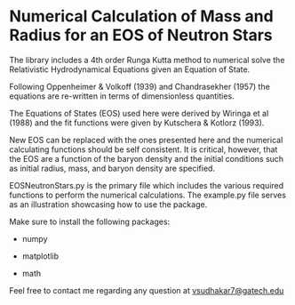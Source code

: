 # Numerical Calculation of Mass and Radius for an EOS of Neutron Stars
The library includes a 4th order Runga Kutta
method to numerical solve the Relativistic Hydrodynamical 
Equations given an Equation of State. 

Following Oppenheimer & Volkoff (1939) and Chandrasekher (1957)
the equations are re-written in terms of dimensionless quantities.

The Equations of States (EOS) used here were derived by Wiringa et al (1988) and the fit
functions were given by Kutschera & Kotlorz (1993).

New EOS can be replaced with the ones presented here and the numerical 
calculating functions should be self consistent. It is critical, however, that the EOS are 
a function of the baryon density and the initial conditions such as initial radius, mass, and
baryon density are specified.

EOSNeutronStars.py is the primary file which includes the various required functions to perform the numerical calculations. The example.py file serves as an illustration showcasing how to use the package.

Make sure to install the following packages:

  - numpy

  - matplotlib

  - math

Feel free to contact me regarding any question at vsudhakar7@gatech.edu
